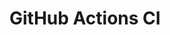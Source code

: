 # GitHub Actions CI























































































































































































































































































































































































































































































































































































































































































































































































































































































































































































































































































































































































































































































































































































































































































































































































































































































































































































































































































































































































































































































































































































































































































































































































































































































































































































































































































































































































































































































































